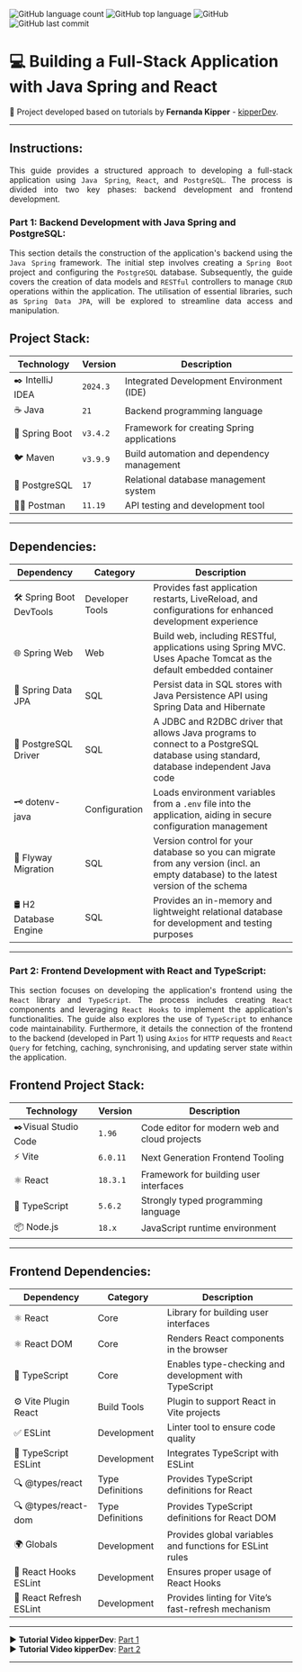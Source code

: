 ![GitHub language count](https://img.shields.io/github/languages/count/souzafcharles/java-spring-react-fullstack)
![GitHub top language](https://img.shields.io/github/languages/top/souzafcharles/java-spring-react-fullstack)
![GitHub](https://img.shields.io/github/license/souzafcharles/java-spring-react-fullstack)
![GitHub last commit](https://img.shields.io/github/last-commit/souzafcharles/java-spring-react-fullstack)

# 💻 Building a Full-Stack Application with Java Spring and React
:triangular_flag_on_post: Project developed based on tutorials by **Fernanda Kipper** - [kipperDev](https://www.youtube.com/@kipperdev).
***
## Instructions:
<p align="justify">
This guide provides a structured approach to developing a full-stack application using <code>Java Spring</code>, <code>React</code>, and <code>PostgreSQL</code>. The process is divided into two key phases: backend development and frontend development.
</p>

### Part 1: Backend Development with Java Spring and PostgreSQL:
<p align="justify">
This section details the construction of the application's backend using the <code>Java Spring</code> framework. The initial step involves creating a <code>Spring Boot</code> project and configuring the <code>PostgreSQL</code> database. Subsequently, the guide covers the creation of data models and <code>RESTful</code> controllers to manage <code>CRUD</code> operations within the application. The utilisation of essential libraries, such as <code>Spring Data JPA</code>, will be explored to streamline data access and manipulation.
</p>

## Project Stack:
| Technology        | Version   | Description                                 |
|-------------------|-----------|---------------------------------------------|
| ✒️ IntelliJ IDEA  | `2024.3`  | Integrated Development Environment (IDE)    |
| ☕ Java           | `21`      | Backend programming language                |
| 🍃 Spring Boot    | `v3.4.2`  | Framework for creating Spring applications  |
| 🐦 Maven          | `v3.9.9`  | Build automation and dependency management  |
| 🐘 PostgreSQL     | `17`      | Relational database management system       |
| 👩‍🚀 Postman        | `11.19`   | API testing and development tool            |
***
## Dependencies:
| Dependency              | Category        | Description                                                                                                                          |
|-------------------------|-----------------|--------------------------------------------------------------------------------------------------------------------------------------|
| 🛠️ Spring Boot DevTools | Developer Tools | Provides fast application restarts, LiveReload, and configurations for enhanced development experience                               |
| 🌐 Spring Web           | Web             | Build web, including RESTful, applications using Spring MVC. Uses Apache Tomcat as the default embedded container                    |
| 💾 Spring Data JPA      | SQL             | Persist data in SQL stores with Java Persistence API using Spring Data and Hibernate                                                 |
| 🐘 PostgreSQL Driver    | SQL             | A JDBC and R2DBC driver that allows Java programs to connect to a PostgreSQL database using standard, database independent Java code |
| 🗝️ dotenv-java          | Configuration   | Loads environment variables from a `.env` file into the application, aiding in secure configuration management                       |
| 🦅 Flyway Migration     | SQL             | Version control for your database so you can migrate from any version (incl. an empty database) to the latest version of the schema  |
| 🛢️ H2 Database Engine   | SQL             | Provides an in-memory and lightweight relational database for development and testing purposes                                       |
***
### Part 2: Frontend Development with React and TypeScript:
<p align="justify">
This section focuses on developing the application's frontend using the <code>React</code> library and <code>TypeScript</code>. The process includes creating <code>React</code> components and leveraging <code>React Hooks</code> to implement the application's functionalities. The guide also explores the use of <code>TypeScript</code> to enhance code maintainability. Furthermore, it details the connection of the frontend to the backend (developed in Part 1) using <code>Axios</code> for <code>HTTP</code> requests and <code>React Query</code> for fetching, caching, synchronising, and updating server state within the application.
</p>

## Frontend Project Stack:  
| Technology            | Version    | Description                                     |
|-----------------------|------------|-------------------------------------------------|
| ✒️Visual Studio Code  | `1.96`     | Code editor for modern web and cloud projects   |
| ⚡ Vite               | `6.0.11`   | Next Generation Frontend Tooling                |
| ⚛️ React              | `18.3.1`   | Framework for building user interfaces          |
| 📜 TypeScript         | `5.6.2`    | Strongly typed programming language             |
| 📦 Node.js            | `18.x`     | JavaScript runtime environment                  |

***  
## Frontend Dependencies:  
| Dependency              | Category         | Description                                              |
|-------------------------|------------------|----------------------------------------------------------|
| ⚛️ React                | Core             | Library for building user interfaces                     |
| ⚛️ React DOM            | Core             | Renders React components in the browser                  |
| 📜 TypeScript           | Core             | Enables type-checking and development with TypeScript    |
| ⚙️ Vite Plugin React    | Build Tools      | Plugin to support React in Vite projects                 |
| ✅ ESLint               | Development      | Linter tool to ensure code quality                       |
| 🎯 TypeScript ESLint    | Development      | Integrates TypeScript with ESLint                        |
| 🔍 @types/react         | Type Definitions | Provides TypeScript definitions for React                |
| 🔍 @types/react-dom     | Type Definitions | Provides TypeScript definitions for React DOM            |
| 🌍 Globals              | Development      | Provides global variables and functions for ESLint rules |
| 🔄 React Hooks ESLint   | Development      | Ensures proper usage of React Hooks                      |
| 🔧 React Refresh ESLint | Development      | Provides linting for Vite’s fast-refresh mechanism       |
***
▶️ **Tutorial Video kipperDev**: [Part 1](https://www.youtube.com/watch?v=lUVureR5GqI&ab_channel=FernandaKipper%7CDev)</br>
▶️ **Tutorial Video kipperDev**: [Part 2](https://www.youtube.com/watch?v=WHruc3_2z68&ab_channel=FernandaKipper%7CDev)
***
